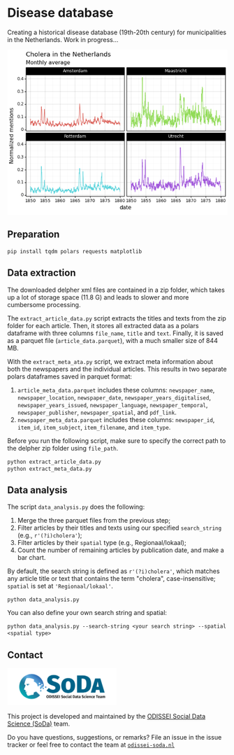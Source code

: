 # Disease database 

Creating a historical disease database (19th-20th century) for municipalities in the Netherlands. Work in progress...

![](img/cholera.png)

## Preparation

```
pip install tqdm polars requests matplotlib
```

## Data extraction
The downloaded delpher xml files are contained in a zip folder, which takes up a lot of storage space (11.8 G) 
and leads to slower and more cumbersome processing. 

The `extract_article_data.py` script extracts the titles and texts from the zip folder for each article.
Then, it stores all extracted data as a polars dataframe with three columns `file_name`, `title` and `text`.
Finally, it is saved as a parquet file (`article_data.parquet`), with a much smaller size of 844 MB. 

With the `extract_meta_ata.py` script, we extract meta information about both the newspapers and the individual articles.
This results in two separate polars dataframes saved in parquet format:

1) `article_meta_data.parquet` includes these columns: `newspaper_name`, `newspaper_location`,
   `newspaper_date`, `newspaper_years_digitalised`, `newspaper_years_issued`, `newspaper_language`, `newspaper_temporal`,
   `newspaper_publisher`, `newspaper_spatial`, and `pdf_link`.
2) `newspaper_meta_data.parquet` includes these columns: `newspaper_id`, `item_id`, `item_subject`, `item_filename`, and `item_type`.

Before you run the following script, make sure to specify the correct path to the delpher zip folder using `file_path`.

```
python extract_article_data.py
python extract_meta_data.py
```

## Data analysis
The script `data_analysis.py` does the following:

1. Merge the three parquet files from the previous step;
2. Filter articles by their titles and texts using our specified `search_string` (e.g., `r'(?i)cholera'`);
3. Filter articles by their `spatial` type (e.g., Regionaal/lokaal);
4. Count the number of remaining articles by publication date, and make a bar chart. 

By default, the search string is defined as `r'(?i)cholera'`, which matches any article title or text that contains the term "cholera", case-insensitive;
`spatial` is set at `'Regionaal/lokaal'`.

```
python data_analysis.py
```

You can also define your own search string and spatial:
```
python data_analysis.py --search-string <your search string> --spatial <spatial type>
```


## Contact

<img src="./img/soda_logo.png" alt="SoDa logo" width="250px"/>

This project is developed and maintained by the [ODISSEI Social Data
Science (SoDa)](https://odissei-soda.nl) team.

Do you have questions, suggestions, or remarks? File an issue in the
issue tracker or feel free to contact the team at [`odissei-soda.nl`](https://odissei-soda.nl)

